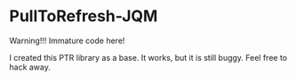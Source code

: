 # PullToRefresh-JQM

Warning!!! Immature code here!

I created this PTR library as a base. It works, but it is still buggy. Feel free to hack away.
